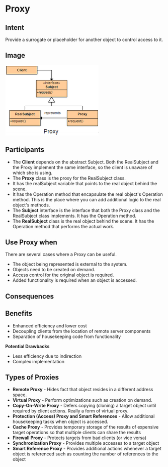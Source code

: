 # Proxy #

## Intent ##

Provide a surrogate or placeholder for another object to control access to it.

## Image ##

![alt text](./Images/Proxy.md.png "Proxy")

## Participants ##

+ The **Client** depends on the abstract Subject. Both the RealSubject and the Proxy implement the same interface, so the client is unaware of which she is using.
+ The **Proxy** class is the proxy for the RealSubject class.
+	It has the realSubject variable that points to the real object behind the scene.
+	It has the Operation method that encapsulate the real object's Operation method. This is the place where you can add additional logic to the real object's methods.
+ The **Subject** interface is the interface that both the Proxy class and the RealSubject class implements. It has the Operation method.
+ The **RealSubject** class is the real object behind the scene. It has the Operation method that performs the actual work.

## Use Proxy when ##

There are several cases where a Proxy can be useful.

+ The object being represented is external to the system.
+ Objects need to be created on demand.
+ Access control for the original object is required.
+ Added functionality is required when an object is accessed.

## Consequences ##

## Benefits ##

+ Enhanced efficiency and lower cost
+ Decoupling clients from the location of remote server components
+ Separation of housekeeping code from functionality

**Potential Drawbacks**

+ Less efficiency due to indirection
+ Complex implementation

## Types of Proxies

+ **Remote Proxy** - Hides fact that object resides in a different address space.
+ **Virtual Proxy** - Perform optimizations such as creation on demand.
+ **Copy-On-Write Proxy** - Defers copying (cloning) a target object until required by client actions. Really a form of virtual proxy.
+ **Protection (Access) Proxy and Smart References** - Allow additional housekeeping tasks when object is accessed.
+ **Cache Proxy** - Provides temporary storage of the results of expensive target operations so that multiple clients can share the results
+ **Firewall Proxy** - Protects targets from bad clients (or vice versa)
+ **Synchronization Proxy** - Provides multiple accesses to a target object
+ **Smart Reference Proxy** - Provides additional actions whenever a target object is referenced such as counting the number of references to the object
